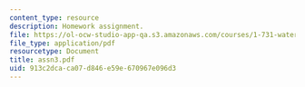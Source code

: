 ```yaml
---
content_type: resource
description: Homework assignment.
file: https://ol-ocw-studio-app-qa.s3.amazonaws.com/courses/1-731-water-resource-systems-fall-2006/913c2dcaca07d846e59e670967e096d3_assn3.pdf
file_type: application/pdf
resourcetype: Document
title: assn3.pdf
uid: 913c2dca-ca07-d846-e59e-670967e096d3
---
```

